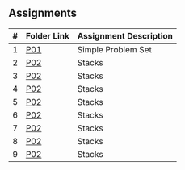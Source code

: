 ## Assignments

|    #   | Folder Link  | Assignment Description                    |
| :----: | ------------ | ----------------------------------------- |
|    1   | [P01](./A03) | Simple Problem Set                        |
|    2   | [P02](./P02) | Stacks                                    |
|    3   | [P02](./P02) | Stacks                                    |
|    4   | [P02](./P02) | Stacks                                    |
|    5   | [P02](./P02) | Stacks                                    
|    6   | [P02](./P02) | Stacks                                    |
|    7   | [P02](./P02) | Stacks                                    |
|    8   | [P02](./P02) | Stacks                                    |
|    9   | [P02](./P02) | Stacks                                    |





